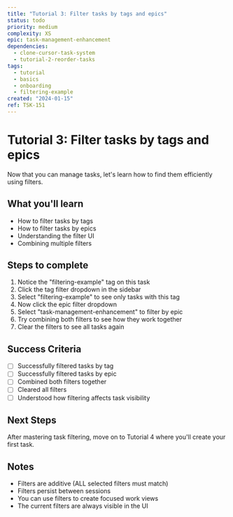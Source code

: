 ```yaml
---
title: "Tutorial 3: Filter tasks by tags and epics"
status: todo
priority: medium
complexity: XS
epic: task-management-enhancement
dependencies:
  - clone-cursor-task-system
  - tutorial-2-reorder-tasks
tags:
  - tutorial
  - basics
  - onboarding
  - filtering-example
created: "2024-01-15"
ref: TSK-151
---
```


# Tutorial 3: Filter tasks by tags and epics

Now that you can manage tasks, let's learn how to find them efficiently using filters.

## What you'll learn

- How to filter tasks by tags
- How to filter tasks by epics
- Understanding the filter UI
- Combining multiple filters

## Steps to complete

1. Notice the "filtering-example" tag on this task
2. Click the tag filter dropdown in the sidebar
3. Select "filtering-example" to see only tasks with this tag
4. Now click the epic filter dropdown
5. Select "task-management-enhancement" to filter by epic
6. Try combining both filters to see how they work together
7. Clear the filters to see all tasks again

## Success Criteria

- [ ] Successfully filtered tasks by tag
- [ ] Successfully filtered tasks by epic
- [ ] Combined both filters together
- [ ] Cleared all filters
- [ ] Understood how filtering affects task visibility

## Next Steps

After mastering task filtering, move on to Tutorial 4 where you'll create your first task.

## Notes

- Filters are additive (ALL selected filters must match)
- Filters persist between sessions
- You can use filters to create focused work views
- The current filters are always visible in the UI
